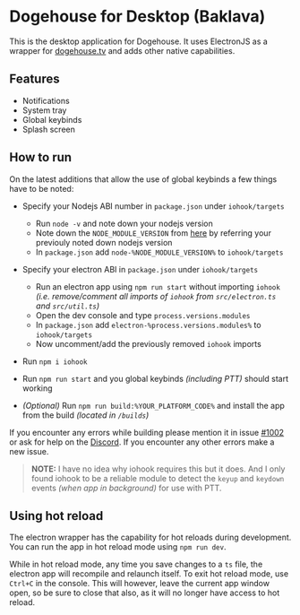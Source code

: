 # Dogehouse for Desktop (Baklava)

This is the desktop application for Dogehouse.
It uses ElectronJS as a wrapper for [dogehouse.tv](https://dogehouse.tv) and adds other native capabilities.

## Features

- Notifications
- System tray
- Global keybinds
- Splash screen

## How to run

On the latest additions that allow the use of global keybinds a few things have to be noted:

- Specify your Nodejs ABI number in `package.json` under `iohook/targets`

  - Run `node -v` and note down your nodejs version
  - Note down the `NODE_MODULE_VERSION` from [here](https://nodejs.org/en/download/releases/) by referring your previouly noted down nodejs version
  - In `package.json` add `node-%NODE_MODULE_VERSION%` to `iohook/targets`

- Specify your electron ABI in `package.json` under `iohook/targets`

  - Run an electron app using `npm run start` without importing `iohook` _(i.e. remove/comment all imports of `iohook` from `src/electron.ts` and `src/util.ts`)_
  - Open the dev console and type `process.versions.modules`
  - In `package.json` add `electron-%process.versions.modules%` to `iohook/targets`
  - Now uncomment/add the previously removed `iohook` imports

- Run `npm i iohook`
- Run `npm run start` and you global keybinds _(including PTT)_ should start working
- _(Optional)_ Run `npm run build:%YOUR_PLATFORM_CODE%` and install the app from the build _(located in `/builds`)_

If you encounter any errors while building please mention it in issue [#1002](https://github.com/benawad/dogehouse/issues/1002) or ask for help on the [Discord](https://discord.gg/wCbKBZF9cV0).
If you encounter any other errors make a new issue.

> **NOTE:** I have no idea why iohook requires this but it does. And I only found iohook to be a reliable module to detect the `keyup` and `keydown` events _(when app in background)_ for use with PTT.

## Using hot reload

The electron wrapper has the capability for hot reloads during development.
You can run the app in hot reload mode using `npm run dev`.

While in hot reload mode, any time you save changes to a `ts` file, the electron app will recompile and relaunch itself.
To exit hot reload mode, use `Ctrl+C` in the console. This will however, leave the current app window open, so be sure to close that also, as it will no longer have access to hot reload.
